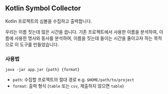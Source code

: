 ## Kotlin Symbol Collector

Kotlin 프로젝트의 심볼을 수집하고 출력합니다.

우리는 이름 짓는데 많은 시간을 씁니다. 기존 프로젝트에서 사용한 이름을 분석하여, 이름에 사용한 명사와 동사를 분석하여, 이름을 짓는데 들이는 시간을 줄이고자 하는 목적으로 이 도구를 만들었습니다.

### 사용법

```shell
java -jar app.jar {path} {format}
```
- `path`: 수집할 프로젝트의 절대 경로 e.g. `$HOME/path/to/project`
- `format`: 출력 형식 (`table` 또는 `csv`, 제출하지 않으면 `table`)
